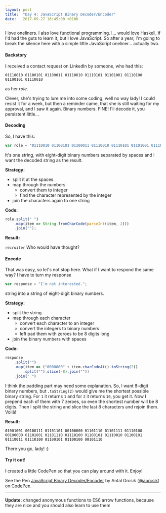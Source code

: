 ```yaml
---
layout: post
title:  "Day 4: JavaScript Binary Decoder/Encoder"
date:   2017-09-27 16:45:00 +0100
---
```

I love oneliners. I also love functional programming. I... would love Haskell, if I'd had the guts to learn it, but I love JavaScript. So after a year, I'm going to break the silence here with a simple little JavaScript oneliner... actually two.

#### Backstory

I received a contact request on LinkedIn by someone, who had this:

```
01110010 01100101 01100011 01110010 01110101 01101001 01110100 01100101 01110010
```

as her *role*.

Clever, she's trying to lure me into some coding, well no way lady! I could resist it for a week, but then a reminder came, that she is still waiting for my approval, and I saw it again. Binary numbers. FINE! I'll decode it, you persistent little...

#### Decoding

So, I have this:

```js
var role = "01110010 01100101 01100011 01110010 01110101 01101001 01110100 01100101 01110010";
```
It's one string, with eight-digit binary numbers separated by spaces and I want the decoded string as the result.

**Strategy:**

- split it at the spaces
- map through the numbers
  - convert them to integer
  - find the character represented by the integer
- join the characters again to one string

**Code:**
```js
role.split(" ")
    .map(item => String.fromCharCode(parseInt(item, 2)))
    .join("");
```

**Result:**

`recruiter` Who would have thought?

#### Encode

That was easy, so let's not stop here. What if I want to respond the same way? I have to turn my response

```js
var response = "I'm not interested.";
```

string into a string of eight-digit binary numbers.

**Strategy:**

- split the string
- map through each character
  - convert each character to an integer
  - convert the integers to binary numbers
  - left pad them with zeroes to be 8 digits long
- join the binary numbers with spaces

**Code:**
```js
response
    .split("")
    .map(item => ("0000000" + item.charCodeAt().toString(2))
        .split("").slice(-8).join(""))
    .join(" ")
```
I think the padding part may need some explanation. So, I want 8-digit binary numbers, but `.toString(2)` would give me the shortest possible binary string. For `1` it returns `1` and for `2` it returns `10`, you get it. Now I prepend each of them with 7 zeroes, so even the shortest number will be 8 digits. Then I split the string and slice the last 8 characters and rejoin them. Voilà!

**Result:**

```
01001001 00100111 01101101 00100000 01101110 01101111 01110100 00100000 01101001 01101110 01110100 01100101 01110010 01100101 01110011 01110100 01100101 01100100 00101110
```

There you go, lady! :)

#### Try it out!

I created a little CodePen so that you can play around with it. Enjoy!

<p data-height="265" data-theme-id="light" data-slug-hash="xXrZeg" data-default-tab="result" data-user="aorcsik" data-embed-version="2" data-pen-title="JavaScript Binary Decoder/Encoder" class="codepen">See the Pen <a href="https://codepen.io/aorcsik/pen/xXrZeg/">JavaScript Binary Decoder/Encoder</a> by Antal Orcsik (<a href="https://codepen.io/aorcsik">@aorcsik</a>) on <a href="https://codepen.io">CodePen</a>.</p>
<script async src="https://production-assets.codepen.io/assets/embed/ei.js"></script>

---

**Update:** changed anonymous functions to ES6 arrow functions, because they are nice and you should also learn to use them
